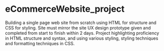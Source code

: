 # eCommerceWebsite_project
Building a single page web site from scratch using HTML for structure and CSS for styling.  Site must mirror the site UX design prototype given and completed from start to finish within 2 days.  Project highlighting proficiency in HTML structure and syntax, and using various styling, styling techniques and formatting techniques in CSS.  

